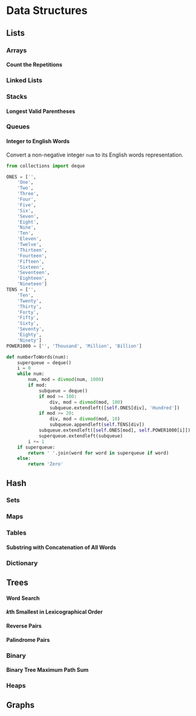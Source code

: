 # Data Structures

## Lists

### Arrays

#### Count the Repetitions

### Linked Lists

### Stacks

#### Longest Valid Parentheses

### Queues

#### Integer to English Words

Convert a non-negative integer `num` to its English words representation.

```python
from collections import deque

ONES = ['',
    'One',
    'Two',
    'Three',
    'Four',
    'Five',
    'Six',
    'Seven',
    'Eight',
    'Nine',
    'Ten',
    'Eleven',
    'Twelve',
    'Thirteen',
    'Fourteen',
    'Fifteen',
    'Sixteen',
    'Seventeen',
    'Eighteen',
    'Nineteen']
TENS = ['',
    'Ten',
    'Twenty',
    'Thirty',
    'Forty',
    'Fifty',
    'Sixty',
    'Seventy',
    'Eighty',
    'Ninety']
POWER1000 = ['', 'Thousand', 'Million', 'Billion']

def numberToWords(num):
    superqueue = deque()
    i = 0
    while num:
        num, mod = divmod(num, 1000)
        if mod:
            subqueue = deque()
            if mod >= 100:
                div, mod = divmod(mod, 100)
                subqueue.extendleft([self.ONES[div], 'Hundred'])
            if mod >= 20:
                div, mod = divmod(mod, 10)
                subqueue.appendleft(self.TENS[div])
            subqueue.extendleft([self.ONES[mod], self.POWER1000[i]])
            superqueue.extendleft(subqueue)
        i += 1
    if superqueue:
        return ' '.join(word for word in superqueue if word)
    else:
        return 'Zero'

```

## Hash

### Sets

### Maps

### Tables

#### Substring with Concatenation of All Words

### Dictionary

## Trees

#### Word Search

#### *k*th Smallest in Lexicographical Order

#### Reverse Pairs

#### Palindrome Pairs

### Binary

#### Binary Tree Maximum Path Sum

### Heaps

## Graphs
